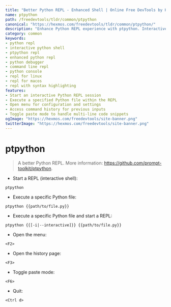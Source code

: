 ```yaml
---
title: "Better Python REPL - Enhanced Shell | Online Free DevTools by Hexmos"
name: ptpython
path: /freedevtools/tldr/common/ptpython
canonical: "https://hexmos.com/freedevtools/tldr/common/ptpython/"
description: "Enhance Python REPL experience with ptpython. Interactive shell featuring auto-completion and syntax highlighting. Free online tool, no registration required."
category: common
keywords:
- python repl
- interactive python shell
- ptpython repl
- enhanced python repl
- python debugger
- command line repl
- python console
- repl for linux
- repl for macos
- repl with syntax highlighting
features:
- Start an interactive Python REPL session
- Execute a specified Python file within the REPL
- Open menu for configuration and settings
- Access command history for previous inputs
- Toggle paste mode to handle multi-line code snippets
ogImage: "https://hexmos.com/freedevtools/site-banner.png"
twitterImage: "https://hexmos.com/freedevtools/site-banner.png"
---
```


# ptpython

> A better Python REPL.
> More information: <https://github.com/prompt-toolkit/ptpython>.

- Start a REPL (interactive shell):

`ptpython`

- Execute a specific Python file:

`ptpython {{path/to/file.py}}`

- Execute a specific Python file and start a REPL:

`ptpython {{[-i|--interactive]}} {{path/to/file.py}}`

- Open the menu:

`<F2>`

- Open the history page:

`<F3>`

- Toggle paste mode:

`<F6>`

- Quit:

`<Ctrl d>`
